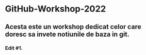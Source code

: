 # GitHub-Workshop-2022

## Acesta este un workshop dedicat celor care doresc sa invete notiunile de baza in git.

### Edit #1.
